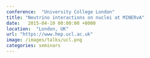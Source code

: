 ```yaml
---
conference:  "University College London"
title: "Neutrino interactions on nuclei at MINERvA"
date:   2015-04-10 00:00:00 +0000
location:  "London, UK"
url: "https://www.hep.ucl.ac.uk"
image: /images/talks/ucl.png
categories: seminars
---
```




